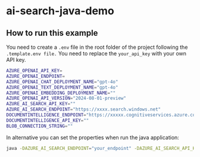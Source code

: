 # ai-search-java-demo

## How to run this example
You need to create a `.env` file in the root folder of the project following the `.template.env file.` You need to replace the `your_api_key` with your own API key.

```bash
AZURE_OPENAI_API_KEY=
AZURE_OPENAI_ENDPOINT=
AZURE_OPENAI_CHAT_DEPLOYMENT_NAME="gpt-4o"
AZURE_OPENAI_TEXT_DEPLOYMENT_NAME="gpt-4o"
AZURE_OPENAI_EMBEDDING_DEPLOYMENT_NAME=""
AZURE_OPENAI_API_VERSION="2024-08-01-preview"
AZURE_AI_SEARCH_API_KEY=""
AZURE_AI_SEARCH_ENDPOINT="https://xxxx.search.windows.net"
DOCUMENTINTELLIGENCE_ENDPOINT="https://xxxxx.cognitiveservices.azure.com/"
DOCUMENTINTELLIGENCE_API_KEY=""
BLOB_CONNECTION_STRING=""
```
In alternative you can set the properties when run the java application:
    
```bash
java -DAZURE_AI_SEARCH_ENDPOINT="your_endpoint" -DAZURE_AI_SEARCH_API_KEY="your_api_key" -cp your_classpath PushToIndexPojo
```